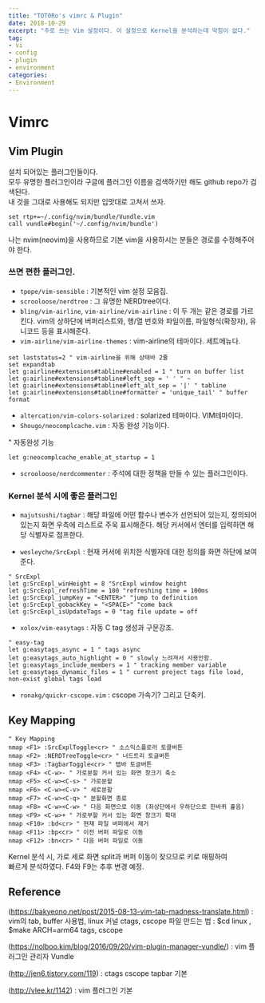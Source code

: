 ```yaml
---
title: "TOT0Ro's vimrc & Plugin"
date: 2018-10-29
excerpt: "주로 쓰는 Vim 설정이다. 이 설정으로 Kernel을 분석하는데 막힘이 없다."
tag:
- vi
- config
- plugin
- environment
categories:
- Environment
---
```


# Vimrc

<script src="https://gist.github.com/TOT0RoKR/332669f2accbbf58e766aa5b71d1068c.js"></script>

## Vim Plugin
설치 되어있는 플러그인들이다. <br />
모두 유명한 플러그인이라 구글에 플러그인 이름을 검색하기만 해도 github repo가 검색된다. <br />
내 것을 그대로 사용해도 되지만 입맛대로 고쳐서 쓰자.

``` vim
set rtp+=~/.config/nvim/bundle/Vundle.vim
call vundle#begin('~/.config/nvim/bundle')
```

나는 nvim(neovim)을 사용하므로 기본 vim을 사용하시는 분들은 경로를 수정해주어야 한다.


### 쓰면 편한 플러그인.

* `tpope/vim-sensible` : 기본적인 vim 설정 모음집.
* `scrooloose/nerdtree` : 그 유명한 NERDtree이다.
* `bling/vim-airline`, `vim-airline/vim-airline` : 이 두 개는 같은 경로를 가르킨다.
vim의 상하단에 버퍼리스트와, 행/열 번호와 파일이름, 파일형식(확장자), 유니코드 등을 표시해준다.
* `vim-airline/vim-airline-themes` : vim-airline의 테마이다. 세트메뉴다.

``` vim
set laststatus=2 " vim-airline을 위해 상태바 2줄
set expandtab
let g:airline#extensions#tabline#enabled = 1 " turn on buffer list
let g:airline#extensions#tabline#left_sep = ' ' " ~
let g:airline#extensions#tabline#left_alt_sep = '|' " tabline
let g:airline#extensions#tabline#formatter = 'unique_tail' " buffer format
```
* `altercation/vim-colors-solarized` : solarized 테마이다. VIM테마이다.
* `Shougo/neocomplcache.vim` : 자동 완성 기능이다.

" 자동완성 기능
``` vim
let g:neocomplcache_enable_at_startup = 1
```
* `scrooloose/nerdcommenter` : 주석에 대한 정책을 만들 수 있는 플러그인이다.


### Kernel 분석 시에 좋은 플러그인

* `majutsushi/tagbar` : 해당 파일에 어떤 함수나 변수가 선언되어 있는지, 정의되어 있는지 화면 우측에 리스트로 주욱 표시해준다. 해당 커서에서 엔터를 입력하면 해당 식별자로 점프한다.

* `wesleyche/SrcExpl` : 현재 커서에 위치한 식별자데 대한 정의를 화면 하단에 보여준다.
``` vim
" SrcExpl
let g:SrcExpl_winHeight = 8 "SrcExpl window height
let g:SrcExpl_refreshTime = 100 "refreshing time = 100ms
let g:SrcExpl_jumpKey = "<ENTER>" "jump to definition
let g:SrcExpl_gobackKey = "<SPACE>" "come back
let g:SrcExpl_isUpdateTags = 0 "tag file update = off
```

* `xolox/vim-easytags` : 자동 C tag 생성과 구문강조.
``` vim
" easy-tag
let g:easytags_async = 1 " tags async
let g:easytags_auto_highlight = 0 " slowly 느려져서 사용안함.
let g:easytags_include_members = 1 " tracking member variable
let g:easytags_dynamic_files = 1 " current project tags file load, non-exist global tags load
```

* `ronakg/quickr-cscope.vim` : cscope 가속기? 그리고 단축키.


## Key Mapping
``` vim
" Key Mapping
nmap <F1> :SrcExplToggle<cr> " 소스익스플로러 토클버튼
nmap <F2> :NERDTreeToggle<cr> " 너드트리 토글버튼
nmap <F3> :TagbarToggle<cr> " 탭바 토글버튼
nmap <F4> <C-w>- " 가로분할 커서 있는 화면 창크기 축소
nmap <F5> <C-w><C-s> " 가로분할
nmap <F6> <C-w><C-v> " 세로분할
nmap <F7> <C-w><C-q> " 분할화면 종료
nmap <F8> <C-w><C-w> " 다음 화면으로 이동 (좌상단에서 우하단으로 한바퀴 훑음)
nmap <F9> <C-w>+ " 가로부할 커서 있는 화면 창크기 확대
nmap <F10> :bd<cr> " 현재 파일 버퍼에서 제거
nmap <F11> :bp<cr> " 이전 버퍼 파일로 이동
nmap <F12> :bn<cr> " 다음 버퍼 파일로 이동
```


Kernel 분석 시, 가로 세로 화면 split과 버퍼 이동이 잦으므로 키로 매핑하여 <br/>
빠르게 분석하였다. F4와 F9는 추후 변경 예정.


## Reference

(https://bakyeono.net/post/2015-08-13-vim-tab-madness-translate.html) : vim의 tab, buffer 사용법, linux 커널 ctags, cscope 파일 만드는 법 : $cd linux , $make ARCH=arm64 tags, cscope

(https://nolboo.kim/blog/2016/09/20/vim-plugin-manager-vundle/) : vim 플러그인 관리자 Vundle 

(http://jen6.tistory.com/119) : ctags cscope tapbar 기본

(http://vlee.kr/1142) : vim 플러그인 기본

